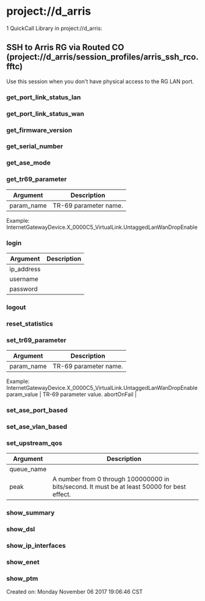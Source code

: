 # project://d_arris
1 QuickCall Library in project://d_arris:
## SSH to Arris RG via Routed CO (project://d_arris/session_profiles/arris_ssh_rco.fftc)
Use this session when you don't have physical access to the RG LAN port.
### get_port_link_status_lan
### get_port_link_status_wan
### get_firmware_version
### get_serial_number
### get_ase_mode
### get_tr69_parameter

Argument | Description
------------ | -------------
param_name | TR-69 parameter name.

Example:
InternetGatewayDevice.X_0000C5_VirtualLink.UntaggedLanWanDropEnable
### login

Argument | Description
------------ | -------------
ip_address | 
username | 
password | 
### logout
### reset_statistics
### set_tr69_parameter

Argument | Description
------------ | -------------
param_name | TR-69 parameter name.

Example:
InternetGatewayDevice.X_0000C5_VirtualLink.UntaggedLanWanDropEnable
param_value | TR-69 parameter value.
abortOnFail | 
### set_ase_port_based
### set_ase_vlan_based
### set_upstream_qos

Argument | Description
------------ | -------------
queue_name | 
peak | A number from 0 through 100000000 in bits/second. It must be at least 50000 for best effect.
### show_summary
### show_dsl
### show_ip_interfaces
### show_enet
### show_ptm


Created on: Monday November 06 2017 19:06:46 CST
